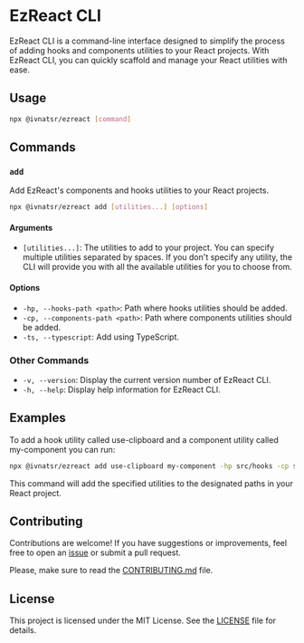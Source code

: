 # EzReact CLI

EzReact CLI is a command-line interface designed to simplify the process of adding hooks and components utilities to your React projects. With EzReact CLI, you can quickly scaffold and manage your React utilities with ease.

## Usage

```bash
npx @ivnatsr/ezreact [command]
```

## Commands 

### `add`

Add EzReact's components and hooks utilities to your React projects.

```bash
npx @ivnatsr/ezreact add [utilities...] [options]
```

#### Arguments 

- `[utilities...]`: The utilities to add to your project. You can specify multiple utilities separated by spaces. If you don't specify any utility, the CLI will provide you with all the available utilities for you to choose from.

#### Options

- `-hp, --hooks-path <path>`: Path where hooks utilities should be added.
- `-cp, --components-path <path>`: Path where components utilities should be added.
- `-ts, --typescript`: Add using TypeScript.

### Other Commands

- `-v, --version`: Display the current version number of EzReact CLI.
- `-h, --help`: Display help information for EzReact CLI.

## Examples 

To add a hook utility called use-clipboard and a component utility called my-component you can run:

```bash
npx @ivnatsr/ezreact add use-clipboard my-component -hp src/hooks -cp src/components
```

This command will add the specified utilities to the designated paths in your React project.

## Contributing

Contributions are welcome! If you have suggestions or improvements, feel free to open an [issue](https://github.com/ivanatias/ezreact/issues) or submit a pull request.

Please, make sure to read the [CONTRIBUTING.md](../../CONTRIBUTING.md) file.

## License 

This project is licensed under the MIT License. See the [LICENSE](./LICENSE) file for details.
